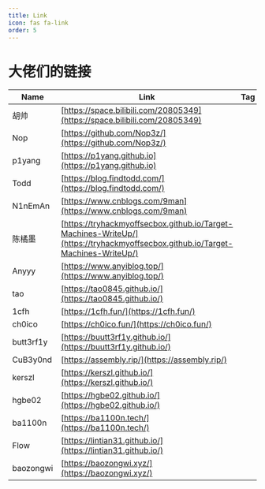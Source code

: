 ```yaml
---
title: Link
icon: fas fa-link
order: 5
---
```

# 大佬们的链接

| Name | Link | Tag | 
| ---- | ---- | --- | 
| 胡帅 |[https://space.bilibili.com/20805349](https://space.bilibili.com/20805349) |  | 
| Nop | [https://github.com/Nop3z/](https://github.com/Nop3z/) |  | 
| p1yang | [https://p1yang.github.io](https://p1yang.github.io) |  | 
| Todd | [https://blog.findtodd.com/](https://blog.findtodd.com/) |  | 
| N1nEmAn | [https://www.cnblogs.com/9man](https://www.cnblogs.com/9man) |  | 
| 陈橘墨 | [https://tryhackmyoffsecbox.github.io/Target-Machines-WriteUp/](https://tryhackmyoffsecbox.github.io/Target-Machines-WriteUp/) |  | 
| Anyyy | [https://www.anyiblog.top/](https://www.anyiblog.top/) |  | 
| tao | [https://tao0845.github.io/](https://tao0845.github.io/) |  | 
| 1cfh | [https://1cfh.fun/](https://1cfh.fun/) |  | 
| ch0ico | [https://ch0ico.fun/](https://ch0ico.fun/) |  | 
| butt3rf1y | [https://buutt3rf1y.github.io/](https://buutt3rf1y.github.io/) |  | 
| CuB3y0nd | [https://assembly.rip/](https://assembly.rip/) |  | 
| kerszl | [https://kerszl.github.io/](https://kerszl.github.io/) |  | 
| hgbe02 | [https://hgbe02.github.io/](https://hgbe02.github.io/) |  | 
| ba1100n | [https://ba1100n.tech/](https://ba1100n.tech/) |  | 
| Flow | [https://lintian31.github.io/](https://lintian31.github.io/) |  | 
| baozongwi | [https://baozongwi.xyz/](https://baozongwi.xyz/) |  | 
